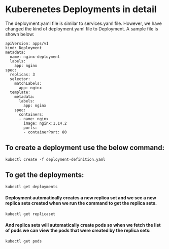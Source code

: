 # Kuberenetes Deployments in detail


The deployment.yaml file is similar to services.yaml file. However, we have changed the kind of deployment.yaml file to Deployment. A sample file is shown below:

```
apiVersion: apps/v1
kind: Deployment
metadata:
  name: nginx-deployment
  labels:
    app: nginx
spec:
  replicas: 3
  selector:
    matchLabels:
      app: nginx
  template:
    metadata:
      labels:
        app: nginx
    spec:
      containers:
      - name: nginx
        image: nginx:1.14.2
        ports:
        - containerPort: 80
```

## To create a deployment use the below command:
```
kubectl create -f deployment-definition.yaml
```
## To get the deployments:
```
kubectl get deployments
```
#### Deployment automatically creates a new replica set and we see a new replica sets created when we run the command to get the replica sets.
```
kubectl get replicaset
```
#### And replica sets will automatically create pods so when we fetch the list of pods we can view the pods that were created by the replica sets:
```
kubectl get pods
```

